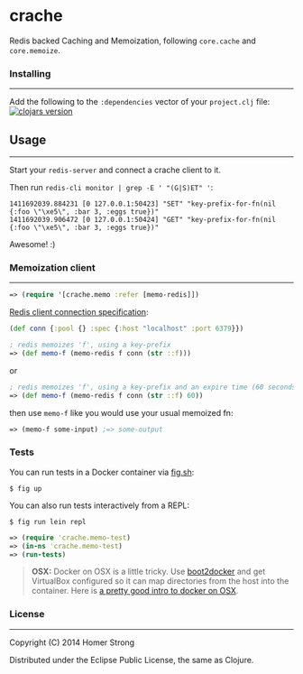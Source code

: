crache
==========
Redis backed Caching and Memoization, following `core.cache` and `core.memoize`.

### Installing
-------
Add the following to the `:dependencies` vector of your `project.clj` file:
[![clojars version][1]][2]

## Usage
-------
Start your `redis-server` and connect a crache client to it. 

Then run `redis-cli monitor | grep -E ' "(G|S)ET" '`:
```
1411692039.884231 [0 127.0.0.1:50423] "SET" "key-prefix-for-fn(nil {:foo \"\xe5\", :bar 3, :eggs true})"
1411692039.906472 [0 127.0.0.1:50424] "GET" "key-prefix-for-fn(nil {:foo \"\xe5\", :bar 3, :eggs true})"
```
Awesome! :)

### Memoization client
-------
```clj
=> (require '[crache.memo :refer [memo-redis]])
```

[Redis client connection specification][3]:

```clj
(def conn {:pool {} :spec {:host "localhost" :port 6379}})
```

```clj
; redis memoizes 'f', using a key-prefix
=> (def memo-f (memo-redis f conn (str ::f)))
```

or

```clj
; redis memoizes 'f', using a key-prefix and an expire time (60 seconds)
=> (def memo-f (memo-redis f conn (str ::f) 60))
```

then use `memo-f` like you would use your usual memoized fn:

```clj
=> (memo-f some-input) ;=> some-output
```

### Tests

You can run tests in a Docker container via [fig.sh][4]:

```
$ fig up
```

You can also run tests interactively from a REPL:

```
$ fig run lein repl
```

```clj
=> (require 'crache.memo-test)
=> (in-ns 'crache.memo-test)
=> (run-tests)
```

> **OSX:** Docker on OSX is a little tricky. Use [boot2docker][5] and get
> VirtualBox configured so it can map directories from the host into the
> container. Here is [a pretty good intro to docker on OSX][5].

### License
-------
Copyright (C) 2014 Homer Strong

Distributed under the Eclipse Public License, the same as Clojure.

[1]: https://clojars.org/crache/latest-version.svg?raw=true
[2]: https://clojars.org/crache
[3]: https://github.com/ptaoussanis/carmine#connections
[4]: http://www.fig.sh/index.html
[5]: http://viget.com/extend/how-to-use-docker-on-os-x-the-missing-guide
